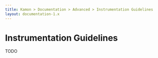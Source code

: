 ```yaml
---
title: Kamon > Documentation > Advanced > Instrumentation Guidelines
layout: documentation-1.x
---
```


# Instrumentation Guidelines

TODO